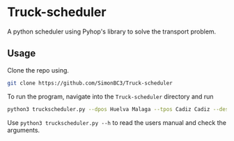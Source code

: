 # Truck-scheduler

A python scheduler using Pyhop's library to solve the transport problem.

## Usage

Clone the repo using.

```sh
git clone https://github.com/SimonBC3/Truck-scheduler
```

 To run the program, navigate into the `Truck-scheduler` directory and run

```sh
python3 truckscheduler.py --dpos Huelva Malaga --tpos Cadiz Cadiz --destination Malaga Huelva --ppos Granada Sevilla --delivery Cadiz Malaga --verbose 1
```

Use `python3 truckscheduler.py --h` to read the users manual and check the arguments.
